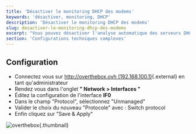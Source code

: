 ```yaml
---
title: 'Désactiver le monitoring DHCP des modems'
keywords: 'désactiver, monitoring, DHCP'
description: 'Désactiver le monitoring DHCP des modems'
slug: desactiver-le-monitoring-dhcp-des-modems
excerpt: "Vous pouvez désactiver l'analyse automatique des serveurs DHCP lorsque vous souhaitez créer vos interfaces WAN manuellement."
section: 'Configurations techniques complexes'
---
```


## Configuration
- Connectez vous sur [http://overthebox.ovh (192.168.100.1)](http://overthebox.ovh){.external} en tant qu'administrateur
- Rendez vous dans l'onglet **" Network > Interfaces "**
- Éditez la configuration de l'interface **IF0**
- Dans le champ "Protocol", sélectionnez "Unmanaged"
- Valider le choix du nouveau "Protocole" avec : Switch protocol
- Enfin cliquez sur "Save & Apply"


![overthebox](images/4449.png){.thumbnail}
